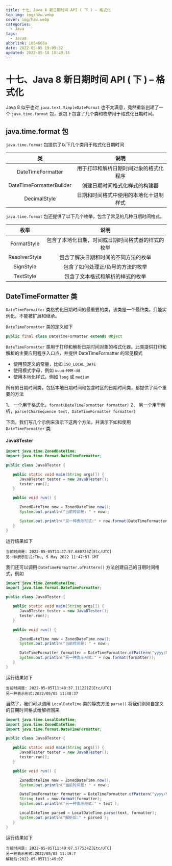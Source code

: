 ```yaml
---
title: 十七、Java 8 新日期时间 API ( 下 ) – 格式化
top_img: img/hzw.webp
cover: img/hzw.webp
categories:
  - Java
tags:
  - Java8
abbrlink: 1054668a
date: 2022-05-05 19:09:32
updated: 2022-05-18 18:49:16
---
```


# 十七、Java 8 新日期时间 API ( 下 ) – 格式化

Java 8 似乎也对 `java.text.SimpleDateFormat` 也不太满意，竟然重新创建了一个 `java.time.format` 包，该包下包含了几个类和枚举用于格式化日期时间。

## java.time.format 包

`java.time.format` 包提供了以下几个类用于格式化日期时间

|            类            |                  说明                  |
| :----------------------: | :------------------------------------: |
|    DateTimeFormatter     | 用于打印和解析日期时间对象的格式化程序 |
| DateTimeFormatterBuilder |     创建日期时间格式化样式的构建器     |
|       DecimalStyle       | 日期和时间格式中使用的本地化十进制样式 |

`java.time.format` 包还提供了以下几个枚举，包含了常见的几种日期时间格式。

|     枚举      |                        说明                        |
| :-----------: | :------------------------------------------------: |
|  FormatStyle  | 包含了本地化日期，时间或日期时间格式器的样式的枚举 |
| ResolverStyle |        包含了解决日期和时间的不同方法的枚举        |
|   SignStyle   |         包含了如何处理正/负号的方法的枚举          |
|   TextStyle   |          包含了文本格式和解析的样式的枚举          |

## DateTimeFormatter 类

`DateTimeFormatter` 类格式化日期时间的最重要的类，该类是一个最终类，只能实例化，不能被扩展和继承。

`DateTimeFormatter` 类的定义如下

```JAVA
public final class DateTimeFormatter extends Object
```

`DateTimeFormatter` 类用于打印和解析日期时间对象的格式化器。此类提供打印和解析的主要应用程序入口点，并提供 DateTimeFormatter 的常见模式

- 使用预定义的常量，比如 `ISO_LOCAL_DATE`
- 使用模式字母，例如 `uuuu-MMM-dd`
- 使用本地化样式，例如 `long` 或 `medium`

所有的日期时间类，包括本地日期时间和包含时区的日期时间类，都提供了两个重要的方法

1、 一个用于格式化，`format(DateTimeFormatter formatter)`
2、 另一个用于解析，`parse(CharSequence text, DateTimeFormatter formatter)`

下面，我们写几个示例来演示下这两个方法，并演示下如和使用 `DateTimeFormatter` 类

#### Java8Tester

```JAVA
import java.time.ZonedDateTime;
import java.time.format.DateTimeFormatter;

public class Java8Tester {

   public static void main(String args[]) {
      Java8Tester tester = new Java8Tester();
      tester.run();
   }

   public void run() {

      ZonedDateTime now = ZonedDateTime.now();
      System.out.println("当前时间是: " + now);

      System.out.println("另一种表示形式:" + now.format(DateTimeFormatter.RFC_1123_DATE_TIME));
   }
}
```

运行结果如下

```
当前时间是: 2022-05-05T11:47:57.680725Z[Etc/UTC]
另一种表示形式:Thu, 5 May 2022 11:47:57 GMT
```

我们还可以调用 `DateTimeFormatter.ofPattern()` 方法创建自己的日期时间格式，例如

```JAVA
import java.time.ZonedDateTime;
import java.time.format.DateTimeFormatter;

public class Java8Tester {

   public static void main(String args[]) {
      Java8Tester tester = new Java8Tester();
      tester.run();
   }

   public void run() {

      ZonedDateTime now = ZonedDateTime.now();
      System.out.println("当前时间是: " + now);

      DateTimeFormatter formatter = DateTimeFormatter.ofPattern("yyyy/MM/dd H:m:s");
      System.out.println("另一种表示形式:" + now.format(formatter));
   }
}
```

运行结果如下

```
当前时间是: 2022-05-05T11:48:37.111221Z[Etc/UTC]
另一种表示形式:2022/05/05 11:48:37

```

当然了，我们可以调用 `LocalDateTime` 类的静态方法 `parse()` 将我们刚刚自定义的日期时间格式给解析回来

```JAVA
import java.time.LocalDateTime;
import java.time.ZonedDateTime;
import java.time.format.DateTimeFormatter;

public class Java8Tester {

   public static void main(String args[]) {
      Java8Tester tester = new Java8Tester();
      tester.run();
   }

   public void run() {

      ZonedDateTime now = ZonedDateTime.now();
      System.out.println("当前时间是: " + now);

      DateTimeFormatter formatter = DateTimeFormatter.ofPattern("yyyy/MM/dd H:m:s");
      String text = now.format(formatter);
      System.out.println("另一种表示形式:" + text );

      LocalDateTime parsed = LocalDateTime.parse(text, formatter);
      System.out.println("解析后:" + parsed );
   }
}
```

运行结果如下

```
当前时间是: 2022-05-05T11:49:07.577534Z[Etc/UTC]
另一种表示形式:2022/05/05 11:49:7
解析后:2022-05-05T11:49:07
```